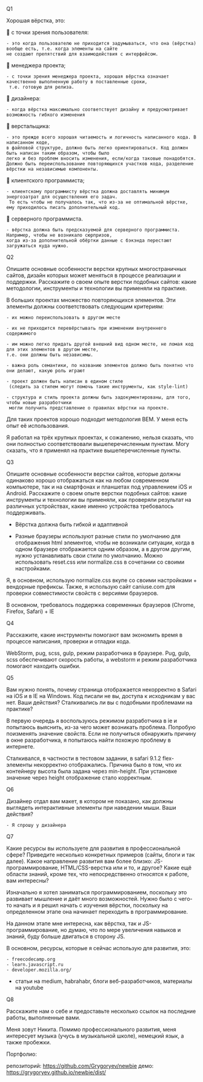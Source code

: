 Q1

Хорошая вёрстка, это:

 с точки зрения пользователя:

	- это когда пользователю не приходится задумываться, что она (вёрстка) вообще есть, т.е. когда элементы на сайте
	не создают препятствий для взаимодействия с интерфейсом.

 менеджера проекта;

	- с точки зрения менеджера проекта, хорошая вёрстка означает качественно выполненную работу в поставленные сроки,
	 т.е. готовую для релиза.

 дизайнера:

	- когда вёрстка максимально соответствует дизайну и предусматривает возможность гибкого изменения

 верстальщика:

	- это прежде всего хорошая читаемость и логичность написанного кода. В написанном коде,
	в файловой структуре, должно быть легко ориентироваться. Код должен быть написан таким образом, чтобы было
	легко и без проблем вносить изменения, если/когда таковые понадобятся.
    Должно быть переиспользование повторяющихся участков кода, разделение вёрстки на независимые компоненты.

 клиентского программиста;

	- клиентскому программисту вёрстка должна доставлять минимум энергозатрат для осуществления его задач.
	 То есть чтобы не получалось так, что из-за не оптимальной вёрстке, ему приходилось писать дополнительный код.

 серверного программиста.

	- вёрстка должна быть предсказуемой для серверного программиста. Например, чтобы не возникало сюрпризов, 
	когда из-за дополнительной обёртки данные с бэкэнда перестают загружаться куда нужно.  


Q2

Опишите основные особенности верстки крупных многостраничных сайтов, дизайн которых может меняться в процессе
реализации и поддержки. Расскажите о своем опыте верстки подобных сайтов: какие методологии, инструменты и
технологии вы применяли на практике.

В больших проектах множество повторяющихся элементов. Эти элементы должны соответствовать следующим критериям:

	- их можно переиспользовать в другом месте

	- их не приходится перевёрстывать при изменении внутреннего содержимого

	- им можно легко придать другой внешний вид одном месте, не ломая код для этих элементов в другом месте,
	т.е. они должны быть независимы.

	- важна роль семантики, по названию элементов должно быть понятно что они делают, какую роль играют

	- проект должен быть написан в едином стиле
	 (следить за стилем могут помочь такие инструменты, как style-lint)

	- структура и стиль проекта должны быть задокументированы, для того, чтобы новые разработчики
	 могли получить представление о правилах вёрстки на проекте.

Для таких проектов хорошо подходит методология BEM. У меня есть опыт её использования.

Я работал на трёх крупных проектах, к сожалению, нельзя сказать, что они полностью соответствовали
вышеперечисленным пунктам. Могу сказать, что я применял на практике вышеперечисленные пункты.



Q3

Опишите основные особенности верстки сайтов, которые должны одинаково хорошо отображаться как на любом
современном компьютере, так и на смартфонах и планшетах под управлением iOS и Android.
Расскажите о своем опыте верстки подобных сайтов: какие инструменты и технологии вы применяли,
как проверяли результат на различных устройствах, какие именно устройства требовалось поддерживать.


- Вёрстка должна быть гибкой и адаптивной

- Разные браузеры используют разные стили по умолчанию для отображения html элементов, чтобы не возникали ситуации,
когда в одном браузере отображается одним образом, а в другом другим, нужно устанавливать свои стили по умолчанию.
Можно использовать reset.css или normalize.css в сочетании со своими настройками.


Я, в основном, использую normalize.css вкупе со своими настройками + вендорные префиксы.
Также, я использую сайт caniuse.com для проверки совместимости свойств с версиями браузеров.

В основном, требовалось поддержка современных браузеров (Chrome, Firefox, Safari) + IE



Q4

Расскажите, какие инструменты помогают вам экономить время в процессе написания, проверки и отладки кода.

WebStorm, pug, scss, gulp, режим разработчика в браузере. Pug, gulp, scss обеспечивают скорость работы,
а webstorm и режим разработчика помогают находить ошибки.



Q5

Вам нужно понять, почему страница отображается некорректно в Safari на iOS и в IE на Windows.
Код писали не вы, доступа к исходникам у вас нет. Ваши действия?
Сталкивались ли вы с подобными проблемами на практике?



В первую очередь я воспользуюсь режимом разработчика в ie и попытаюсь выяснить, из-за чего может
возникать проблема. Попробую поизменять значение свойств. Если не получиться обнаружить причину в окне разработчика,
 я попытаюсь найти похожую проблему в интернете.

Сталкивался, в частности в тестовом задании, в safari 9.1.2 flex-элементы некорректно отображались.
Причина было в том, что их контейнеру высота была задана через min-height. При установке значение через height
отображение стало корректным.



Q6

Дизайнер отдал вам макет, в котором не показано, как должны выглядеть интерактивные
элементы при наведении мыши. Ваши действия?

	- Я спрошу у дизайнера


Q7

Какие ресурсы вы используете для развития в профессиональной сфере?
Приведите несколько конкретных примеров (сайты, блоги и так далее).
Какое направление развития вам более близко: JS-программирование, HTML/CSS-верстка или и то, и другое?
Какие ещё области знаний, кроме тех, что непосредственно относятся к работе, вам интересны?

Изначально я хотел заниматься программированием, поскольку это развивает мышление и даёт много возможностей.
Нужно было с чего-то начать и я решил начать с изучения вёрстки, поскольку на определенном этапе она начинает
переходить в программирование.

На данном этапе мне интересна, как вёрстка, так и JS-программирование, но думаю, что по мере увеличения
навыков и знаний, буду больше двигаться в сторону JS.


В основном, ресурсы, которые я сейчас использую для развития, это:

	- freecodecamp.org
	- learn.javascript.ru
	- developer.mozilla.org/

+ статьи на medium, habrahabr, блоги веб-разработчиков, материалы на youtube



Q8

Расскажите нам о себе и предоставьте несколько ссылок на последние работы, выполненные вами.


Меня зовут Никита. Помимо профессионального развития, меня интересует музыка (учусь в музыкальной школе),
 немецкий язык, а также пробежки.
	
Портфолио: 

репозиторий: https://github.com/Grygoryev/newbie
демо: https://grygoryev.github.io/newbie/dist/